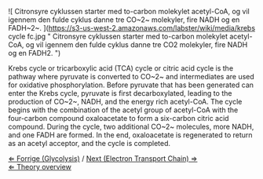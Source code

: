 ![ Citronsyre cyklussen starter med to-carbon molekylet acetyl-CoA, og vil igennem den fulde cyklus danne tre CO~2~ molekyler, fire NADH og en FADH~2~.  ](https://s3-us-west-2.amazonaws.com/labster/wiki/media/krebs cycle fc.jpg " Citronsyre cyklussen starter med to-carbon molekylet acetyl-CoA, og vil igennem den fulde cyklus danne tre CO2 molekyler, fire NADH og en FADH2. ")

Krebs cycle or tricarboxylic acid (TCA) cycle or citric acid cycle is
the pathway where pyruvate is converted to CO~2~ and intermediates are
used for oxidative phosphorylation. Before pyruvate that has been
generated can enter the Krebs cycle, pyruvate is first decarboxylated,
leading to the production of CO~2~, NADH, and the energy rich
acetyl-CoA. The cycle begins with the combination of the acetyl group of
acetyl-CoA with the four-carbon compound oxaloacetate to form a
six-carbon citric acid compound. During the cycle, two additional CO~2~
molecules, more NADH, and one FADH are formed. In the end, oxaloacetate
is regenerated to return as an acetyl acceptor, and the cycle is
completed.

[⇐ Forrige (Glycolysis)](/wiki/Glycolysis "wikilink") / [Next (Electron
Transport Chain) ⇒](/wiki/Electron_Transport_Chain "wikilink")\
[⇐ Theory overview](/wiki/Fermentation_Case "wikilink")

